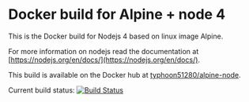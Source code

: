 Docker build for Alpine + node 4
================================

This is the Docker build for Nodejs 4 based on linux image Alpine.

For more information on nodejs read the documentation at [https://nodejs.org/en/docs/](https://nodejs.org/en/docs/).

This build is available on the Docker hub at [typhoon51280/alpine-node](https://hub.docker.com/r/typhoon51280/alpine-node/).

Current build status: [![Build Status](https://travis-ci.org/typhoon51280/alpine-node.svg?branch=master)](https://travis-ci.org/typhoon51280/alpine-node)